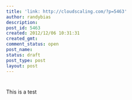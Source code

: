 ```yaml
---
title: 'link: http://cloudscaling.com/?p=5463'
author: randybias
description: 
post_id: 5463
created: 2012/12/06 10:31:31
created_gmt: 
comment_status: open
post_name: 
status: draft
post_type: post
layout: post
---
```


# 

This is a test
